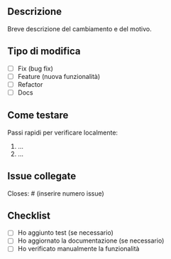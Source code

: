## Descrizione
Breve descrizione del cambiamento e del motivo.

## Tipo di modifica
- [ ] Fix (bug fix)
- [ ] Feature (nuova funzionalità)
- [ ] Refactor
- [ ] Docs

## Come testare
Passi rapidi per verificare localmente:
1. ...
2. ...

## Issue collegate
Closes: # (inserire numero issue)

## Checklist
- [ ] Ho aggiunto test (se necessario)
- [ ] Ho aggiornato la documentazione (se necessario)
- [ ] Ho verificato manualmente la funzionalità
